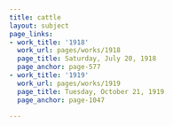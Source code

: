 ```yaml
---
title: cattle
layout: subject
page_links:
- work_title: '1918'
  work_url: pages/works/1918
  page_title: Saturday, July 20, 1918
  page_anchor: page-577
- work_title: '1919'
  work_url: pages/works/1919
  page_title: Tuesday, October 21, 1919
  page_anchor: page-1047

---
```

